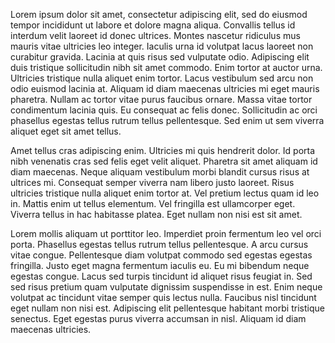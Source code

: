 Lorem ipsum dolor sit amet, consectetur adipiscing elit, sed do eiusmod tempor incididunt ut labore et dolore magna aliqua. Convallis tellus id interdum velit laoreet id donec ultrices. Montes nascetur ridiculus mus mauris vitae ultricies leo integer. Iaculis urna id volutpat lacus laoreet non curabitur gravida. Lacinia at quis risus sed vulputate odio. Adipiscing elit duis tristique sollicitudin nibh sit amet commodo. Enim tortor at auctor urna. Ultricies tristique nulla aliquet enim tortor. Lacus vestibulum sed arcu non odio euismod lacinia at. Aliquam id diam maecenas ultricies mi eget mauris pharetra. Nullam ac tortor vitae purus faucibus ornare. Massa vitae tortor condimentum lacinia quis. Eu consequat ac felis donec. Sollicitudin ac orci phasellus egestas tellus rutrum tellus pellentesque. Sed enim ut sem viverra aliquet eget sit amet tellus.

Amet tellus cras adipiscing enim. Ultricies mi quis hendrerit dolor. Id porta nibh venenatis cras sed felis eget velit aliquet. Pharetra sit amet aliquam id diam maecenas. Neque aliquam vestibulum morbi blandit cursus risus at ultrices mi. Consequat semper viverra nam libero justo laoreet. Risus ultricies tristique nulla aliquet enim tortor at. Vel pretium lectus quam id leo in. Mattis enim ut tellus elementum. Vel fringilla est ullamcorper eget. Viverra tellus in hac habitasse platea. Eget nullam non nisi est sit amet.

Lorem mollis aliquam ut porttitor leo. Imperdiet proin fermentum leo vel orci porta. Phasellus egestas tellus rutrum tellus pellentesque. A arcu cursus vitae congue. Pellentesque diam volutpat commodo sed egestas egestas fringilla. Justo eget magna fermentum iaculis eu. Eu mi bibendum neque egestas congue. Lacus sed turpis tincidunt id aliquet risus feugiat in. Sed sed risus pretium quam vulputate dignissim suspendisse in est. Enim neque volutpat ac tincidunt vitae semper quis lectus nulla. Faucibus nisl tincidunt eget nullam non nisi est. Adipiscing elit pellentesque habitant morbi tristique senectus. Eget egestas purus viverra accumsan in nisl. Aliquam id diam maecenas ultricies.